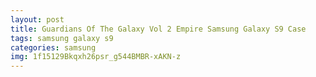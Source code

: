 ```yaml
---
layout: post
title: Guardians Of The Galaxy Vol 2 Empire Samsung Galaxy S9 Case
tags: samsung galaxy s9
categories: samsung
img: 1f15129Bkqxh26psr_g544BMBR-xAKN-z
---
```

